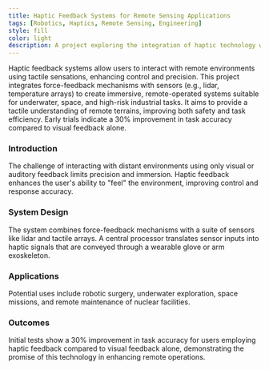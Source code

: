 ```yaml
---
title: Haptic Feedback Systems for Remote Sensing Applications
tags: [Robotics, Haptics, Remote Sensing, Engineering]
style: fill
color: light
description: A project exploring the integration of haptic technology with remote sensing for improved user interaction and control in hazardous or inaccessible environments.
---
```


Haptic feedback systems allow users to interact with remote environments using tactile sensations, enhancing control and precision. This project integrates force-feedback mechanisms with sensors (e.g., lidar, temperature arrays) to create immersive, remote-operated systems suitable for underwater, space, and high-risk industrial tasks. It aims to provide a tactile understanding of remote terrains, improving both safety and task efficiency. Early trials indicate a 30% improvement in task accuracy compared to visual feedback alone.

### Introduction
The challenge of interacting with distant environments using only visual or auditory feedback limits precision and immersion. Haptic feedback enhances the user's ability to "feel" the environment, improving control and response accuracy.

### System Design
The system combines force-feedback mechanisms with a suite of sensors like lidar and tactile arrays. A central processor translates sensor inputs into haptic signals that are conveyed through a wearable glove or arm exoskeleton.

### Applications
Potential uses include robotic surgery, underwater exploration, space missions, and remote maintenance of nuclear facilities.

### Outcomes
Initial tests show a 30% improvement in task accuracy for users employing haptic feedback compared to visual feedback alone, demonstrating the promise of this technology in enhancing remote operations.
